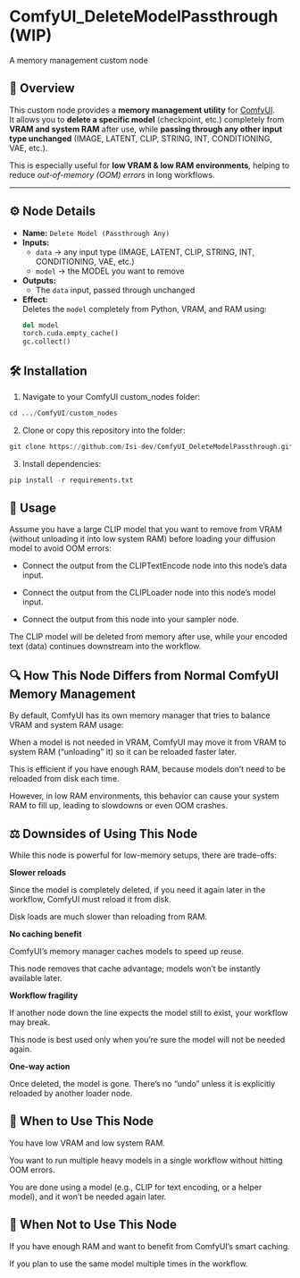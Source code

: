 # ComfyUI_DeleteModelPassthrough (WIP)
A memory management custom node

## 📌 Overview
This custom node provides a **memory management utility** for [ComfyUI](https://github.com/comfyanonymous/ComfyUI).  
It allows you to **delete a specific model** (checkpoint, etc.) completely from **VRAM and system RAM** after use, while **passing through any other input type unchanged** (IMAGE, LATENT, CLIP, STRING, INT, CONDITIONING, VAE, etc.).  

This is especially useful for **low VRAM & low RAM environments**, helping to reduce *out-of-memory (OOM) errors* in long workflows.

---

## ⚙️ Node Details
- **Name:** `Delete Model (Passthrough Any)`  
- **Inputs:**
  - `data` → any input type (IMAGE, LATENT, CLIP, STRING, INT, CONDITIONING, VAE, etc.)
  - `model` → the MODEL you want to remove
- **Outputs:**
  - The `data` input, passed through unchanged
- **Effect:**  
  Deletes the `model` completely from Python, VRAM, and RAM using:
  ```python
  del model
  torch.cuda.empty_cache()
  gc.collect()


## 🛠️ Installation

1. Navigate to your ComfyUI custom_nodes folder:
  ```python
  cd .../ComfyUI/custom_nodes
  ```

2. Clone or copy this repository into the folder:
  ```python
  git clone https://github.com/Isi-dev/ComfyUI_DeleteModelPassthrough.git
  ```
3. Install dependencies:
  ```python
  pip install -r requirements.txt
  ```

## 📝 Usage

Assume you have a large CLIP model that you want to remove from VRAM (without unloading it into low system RAM) before loading your diffusion model to avoid OOM errors:

- Connect the output from the CLIPTextEncode node into this node’s data input.

- Connect the output from the CLIPLoader node into this node’s model input.

- Connect the output from this node into your sampler node.

The CLIP model will be deleted from memory after use, while your encoded text (data) continues downstream into the workflow.


## 🔍 How This Node Differs from Normal ComfyUI Memory Management

By default, ComfyUI has its own memory manager that tries to balance VRAM and system RAM usage:

When a model is not needed in VRAM, ComfyUI may move it from VRAM to system RAM (“unloading” it) so it can be reloaded faster later.

This is efficient if you have enough RAM, because models don’t need to be reloaded from disk each time.

However, in low RAM environments, this behavior can cause your system RAM to fill up, leading to slowdowns or even OOM crashes.


## ⚖️ Downsides of Using This Node

While this node is powerful for low-memory setups, there are trade-offs:

**Slower reloads**

Since the model is completely deleted, if you need it again later in the workflow, ComfyUI must reload it from disk.

Disk loads are much slower than reloading from RAM.

**No caching benefit**

ComfyUI’s memory manager caches models to speed up reuse.

This node removes that cache advantage; models won’t be instantly available later.

**Workflow fragility**

If another node down the line expects the model still to exist, your workflow may break.

This node is best used only when you’re sure the model will not be needed again.

**One-way action**

Once deleted, the model is gone. There’s no “undo” unless it is explicitly reloaded by another loader node.


## 📝 When to Use This Node

You have low VRAM and low system RAM.

You want to run multiple heavy models in a single workflow without hitting OOM errors.

You are done using a model (e.g., CLIP for text encoding, or a helper model), and it won’t be needed again later.


## 🚫 When Not to Use This Node

If you have enough RAM and want to benefit from ComfyUI’s smart caching.

If you plan to use the same model multiple times in the workflow.

